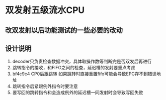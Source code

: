 # 双发射五级流水CPU

## 改双发射以后功能测试的一些必要的改动



## 设计说明

1. decoder只负责检查数据冲突，具体取操作数等判断完是否双发后再进行
1. 跳转指令的接收，和FIFO之间的检查，延迟槽的发射要重点考虑
1. bf4c9c4 CP0后跟跳转 如果跳转时直接重置fifo可能会导致EPC存不到错误地址
1. 跳转指令后紧跟例外指令时要注意
1. 要写回的跳转指令和会造成例外的延迟槽一同发射时会导致写回失败
